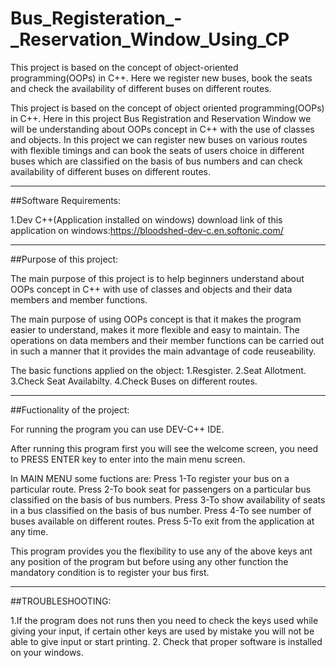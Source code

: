 # Bus_Registeration_-_Reservation_Window_Using_CP
This project is based on the concept of object-oriented programming(OOPs) in C++. Here we register new buses, book the seats and check the availability of different buses on different routes.

This project is based on the concept of object oriented programming(OOPs) in C++.
Here in this project Bus Registration and Reservation Window we will be understanding about OOPs concept in C++ with the use of classes and objects.
In this project we can register new buses on various routes with flexible timings and can book the seats of users choice in different buses which are classified on the basis of bus numbers
and can check availability of different buses on different routes.

--------------------------------------------------
##Software Requirements:

1.Dev C++(Application installed on windows)
download link of this application on windows:https://bloodshed-dev-c.en.softonic.com/

--------------------------------------------------
##Purpose of this project:

The main purpose of this project is to help beginners understand about OOPs concept in C++ with use of classes and objects and 
their data members and member functions.

The main purpose of using OOPs concept is that it makes the program easier to understand, makes it more flexible and easy to maintain.
The operations on data members and their member functions can be carried out in such a manner that it provides the main advantage of code reuseability.

The basic functions applied on the object:
1.Resgister.
2.Seat Allotment.
3.Check Seat Availabilty.
4.Check Buses on different routes.

--------------------------------------------------
##Fuctionality of the project:

For running the program you can use DEV-C++ IDE.

After running this program first you will see the welcome screen, you need to PRESS ENTER key to enter into the main menu screen.

In MAIN MENU some fuctions are:
Press 1-To register your bus on a particular route.
Press 2-To book seat for passengers on a particular bus classified on the basis of bus numbers.
Press 3-To show availability of seats in a bus classified on the basis of bus number.
Press 4-To see number of buses available on different routes.
Press 5-To exit from the application at any time.

This program provides you the flexibility to use any of the above keys ant any
position of the program but before using any other function the mandatory condition is to register your bus first.

--------------------------------------------------
##TROUBLESHOOTING:

1.If the program does not runs then you need to check the keys used while giving your input, if certain other keys are used by mistake you 
will not be able to give input or start printing.
2. Check that proper software is installed on your windows.
